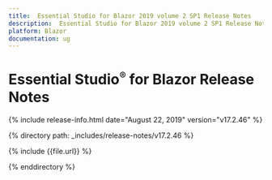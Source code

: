 ```yaml
---
title:  Essential Studio for Blazor 2019 volume 2 SP1 Release Notes  
description:  Essential Studio for Blazor 2019 volume 2 SP1 Release Notes  
platform: Blazor
documentation: ug
---
```


# Essential Studio<sup style="font-size:70%">&reg;</sup> for Blazor  Release Notes  

{% include release-info.html date="August 22, 2019"  version="v17.2.46" %} 

{% directory path: _includes/release-notes/v17.2.46 %}

{% include {{file.url}} %}

{% enddirectory %}

